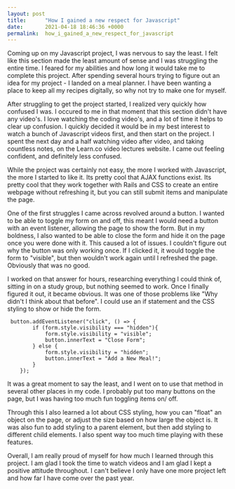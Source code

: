 ```yaml
---
layout: post
title:      "How I gained a new respect for Javascript"
date:       2021-04-18 18:46:36 +0000
permalink:  how_i_gained_a_new_respect_for_javascript
---
```



Coming up on my Javascript project, I was nervous to say the least. I felt like this section made the least amount of sense and I was struggling the entire time. I feared for my abilities and how long it would take me to complete this project. After spending several hours trying to figure out an idea for my project - I landed on a meal planner. I have been wanting a place to keep all my recipes digitally, so why not try to make one for myself. 

After struggling to get the project started, I realized very quickly how confused I was. I occured to me in that moment that this section didn't have any video's. I love watching the coding video's, and a lot of time it helps to clear up confusion. I quickly decided it would be in my best interest to watch a bunch of Javascript videos first, and then start on the project. I spent the next day and a half watching video after video, and taking countless notes, on the Learn.co video lectures website. I came out feeling confident, and definitely less confused. 

While the project was certainly not easy, the more I worked with Javascript, the more I started to like it. Its pretty cool that AJAX functions exist. Its pretty cool that they work together with Rails and CSS to create an entire webpage without refreshing it, but you can still submit items and manipulate the page. 

One of the first struggles I came across revolved around a button. I wanted to be able to toggle my form on and off, this meant I would need a button with an event listener, allowing the page to show the form. But in my boldness, I also wanted to be able to close the form and hide it on the page once you were done with it. This caused a lot of issues. I couldn't figure out why the button was only working once. If I clicked it, it would toggle the form to "visible", but then wouldn't work again until I refreshed the page. Obviously that was no good. 

I worked on that answer for hours, researching everything I could think of, sitting in on a study group, but nothing seemed to work. Once I finally figured it out, it became obvious. It was one of those problems like "Why didn't I think about that before". I could use an if statement and the CSS styling to show or hide the form. 

```
 button.addEventListener("click", () => {
        if (form.style.visibility === "hidden"){
            form.style.visibility = "visible";
            button.innerText = "Close Form";
        } else { 
            form.style.visibility = "hidden";
            button.innerText = "Add a New Meal!";
        } 
    });
```

It was a great moment to say the least, and I went on to use that method in several other places in my code. I probably put too many buttons on the page, but I was having too much fun toggling items on/ off. 

Through this I also learned a lot about CSS styling, how you can "float" an object on the page, or adjust the size based on how large the object is. It was also fun to add styling to a parent element, but then add styling to different child elements. I also spent way too much time playing with these features. 

Overall, I am really proud of myself for how much I learned through this project. I am glad I took the time to watch videos and I am glad I kept a positive attitude throughout. I can't believe I only have one more project left and how far I have come over the past year. 
